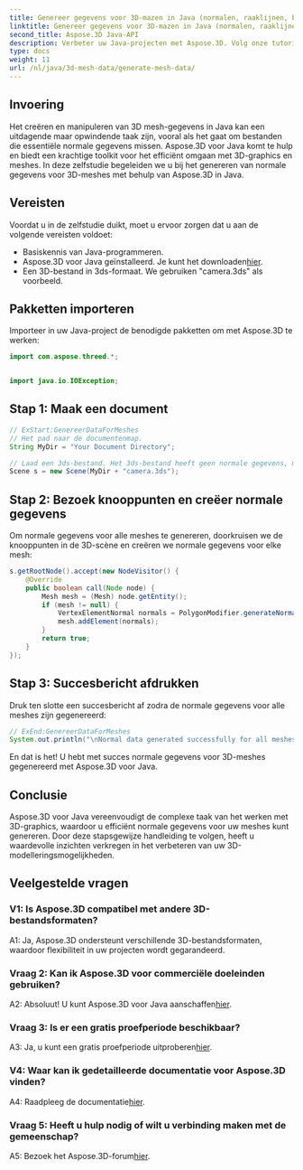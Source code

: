 ```yaml
---
title: Genereer gegevens voor 3D-mazen in Java (normalen, raaklijnen, binormalen)
linktitle: Genereer gegevens voor 3D-mazen in Java (normalen, raaklijnen, binormalen)
second_title: Aspose.3D Java-API
description: Verbeter uw Java-projecten met Aspose.3D. Volg onze tutorial om moeiteloos normale gegevens voor 3D-meshes te genereren. Duik met gemak in 3D-graphics.
type: docs
weight: 11
url: /nl/java/3d-mesh-data/generate-mesh-data/
---
```

## Invoering

Het creëren en manipuleren van 3D mesh-gegevens in Java kan een uitdagende maar opwindende taak zijn, vooral als het gaat om bestanden die essentiële normale gegevens missen. Aspose.3D voor Java komt te hulp en biedt een krachtige toolkit voor het efficiënt omgaan met 3D-graphics en meshes. In deze zelfstudie begeleiden we u bij het genereren van normale gegevens voor 3D-meshes met behulp van Aspose.3D in Java.

## Vereisten

Voordat u in de zelfstudie duikt, moet u ervoor zorgen dat u aan de volgende vereisten voldoet:

- Basiskennis van Java-programmeren.
- Aspose.3D voor Java geïnstalleerd. Je kunt het downloaden[hier](https://releases.aspose.com/3d/java/).
- Een 3D-bestand in 3ds-formaat. We gebruiken "camera.3ds" als voorbeeld.

## Pakketten importeren

Importeer in uw Java-project de benodigde pakketten om met Aspose.3D te werken:

```java
import com.aspose.threed.*;


import java.io.IOException;
```

## Stap 1: Maak een document

```java
// ExStart:GenereerDataForMeshes
// Het pad naar de documentenmap.
String MyDir = "Your Document Directory";

// Laad een 3ds-bestand. Het 3ds-bestand heeft geen normale gegevens, maar heeft wel een afvlakkingsgroep
Scene s = new Scene(MyDir + "camera.3ds");
```

## Stap 2: Bezoek knooppunten en creëer normale gegevens

Om normale gegevens voor alle meshes te genereren, doorkruisen we de knooppunten in de 3D-scène en creëren we normale gegevens voor elke mesh:

```java
s.getRootNode().accept(new NodeVisitor() {
    @Override
    public boolean call(Node node) {
        Mesh mesh = (Mesh) node.getEntity();
        if (mesh != null) {
            VertexElementNormal normals = PolygonModifier.generateNormal(mesh);
            mesh.addElement(normals);
        }
        return true;
    }
});
```

## Stap 3: Succesbericht afdrukken

Druk ten slotte een succesbericht af zodra de normale gegevens voor alle meshes zijn gegenereerd:

```java
// ExEnd:GenereerDataForMeshes
System.out.println("\nNormal data generated successfully for all meshes.");
```

En dat is het! U hebt met succes normale gegevens voor 3D-meshes gegenereerd met Aspose.3D voor Java.

## Conclusie

Aspose.3D voor Java vereenvoudigt de complexe taak van het werken met 3D-graphics, waardoor u efficiënt normale gegevens voor uw meshes kunt genereren. Door deze stapsgewijze handleiding te volgen, heeft u waardevolle inzichten verkregen in het verbeteren van uw 3D-modelleringsmogelijkheden.

## Veelgestelde vragen

### V1: Is Aspose.3D compatibel met andere 3D-bestandsformaten?

A1: Ja, Aspose.3D ondersteunt verschillende 3D-bestandsformaten, waardoor flexibiliteit in uw projecten wordt gegarandeerd.

### Vraag 2: Kan ik Aspose.3D voor commerciële doeleinden gebruiken?

 A2: Absoluut! U kunt Aspose.3D voor Java aanschaffen[hier](https://purchase.aspose.com/buy).

### Vraag 3: Is er een gratis proefperiode beschikbaar?

 A3: Ja, u kunt een gratis proefperiode uitproberen[hier](https://releases.aspose.com/).

### V4: Waar kan ik gedetailleerde documentatie voor Aspose.3D vinden?

 A4: Raadpleeg de documentatie[hier](https://reference.aspose.com/3d/java/).

### Vraag 5: Heeft u hulp nodig of wilt u verbinding maken met de gemeenschap?

 A5: Bezoek het Aspose.3D-forum[hier](https://forum.aspose.com/c/3d/18).